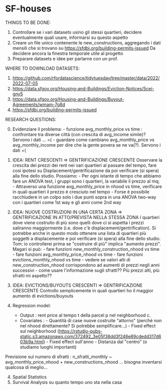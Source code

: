 # SF-houses

THINGS TO BE DONE:

1) Controllare se i vari datasets usino gli stessi quartieri, decidere eventualmente quali usare, informarsi su questo aspetto
2) Creare un file unico contenente le new_constructions, aggregando i dati mensili che si trovano su https://sfdbi.org/building-permits-issued
   Da decidere ancora la finestra temporale utile al progetto
3) Preparare datasets e idee per parlarne con un prof.


WHERE TO DOWNLOAD DATASETS:

1) https://github.com/rfordatascience/tidytuesday/tree/master/data/2022/2022-07-05
2) https://data.sfgov.org/Housing-and-Buildings/Eviction-Notices/5cei-gny5
3) https://data.sfgov.org/Housing-and-Buildings/Buyout-Agreements/wmam-7g8d
4) https://sfdbi.org/building-permits-issued


RESEARCH QUESTIONS:


0) Evidenziare il problema: - funzione avg_monthly_price vs time : confrontare tra diverse città (con crescita di avg_income simile)? Servono i dati ... =(
                            - guardare come cambiano avg_monthly_price vs avg_monthly_income per dire che la gente povera se ne va(?). Servono i dati =(

1) IDEA: RENT CRESCENTI => GENTRIFICAZIONE CRESCENTE
   Osservare la crescita dei prezzi dei rent nei vari quartieri al passare del tempo, fare così ipotesi su
   Displacement/gentrificazione da poi verificare (si spera) alla fine dello studio.
   Possiamo: - Per ogni istante di tempo che abbiamo fare un ANOVA test, i gruppi sono i quartieri, la variabile il prezzo al mq;
             - Attraverso una funzione avg_monthly_price in nhood vs time, verificare in quali quartieri il prezzo è cresciuto nel tempo
             - Forse è possibile racchiudere in un colpo solo i due punti sopra in una ANOVA two-way con i quartieri come 1st way e gli anni come 2nd way
                                 
2) IDEA: NUOVE COSTRUZIONI IN UNA CERTA ZONA => GENTRIFICAZIONE IN ATTO/PREVISTA NELLA STESSA ZONA
   I quartieri dove viene costruito di più sono quelli dove ci si aspetta i prezzi saliranno maggiormente (i.e. dove c'è 
   displacement/gentrification). Si potrebbe anche in questo modo ottenere una lista di quartieri più soggetti a displacemente e poi verificare (si spera)
   alla fine dello studio.
   Tom: io controllerei prima se "costruire di più" implica "aumento prezzi". 
        Magari si può: - fare funzioni new_monthly_construction_nhood vs time
                       - fare funzioni avg_monthly_price_nhood vs time
                       - fare funzioni evictions_monthly_nhood vs time 
                       - vedere se valori alti di new_construction_nhood corrispondono ad aumenti di prezzi negli anni successivi
                       - come usare l'informazione sugli sfratti?? Più prezzi alti, più sfratti mi aspetto??  
3) IDEA: EVICTIONS/BUYOUTS CRESCENTI => GENTRIFICAZIONE CRESCENTE
   Controllo semplicemente in quali quartieri ho il maggior aumento di evictions/buyouts
3) Regression model: 
   - Output : rent price al tempo t della parcel p nel neighborhood c.
   - Covariates : - Quantità di case nuove costruite "attorno" (perchè non nel nhood direttamente? Si potrebbe semplificare...)
                  - Fixed effect sul neighborhood (https://rstudio-pubs-static.s3.amazonaws.com/372492_3e05f38dd3f248e89cdedd317d603b9a.html)
                  - Fixed effect sull'anno
                  - Distanza dal "centro" (o studiamo luoghi importanti)
 
 Previsione sul numero di sfratti : n_sfratti_monthly ~ avg_monthly_price_nhood + new_constructions_nhood  ... bisogna inventarsi qualcosa di meglio...

4) Spatial Statistics
5) Survival Analysis su quanto tempo uno sta nella casa


